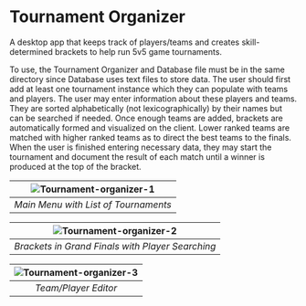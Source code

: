 # Tournament Organizer
A desktop app that keeps track of players/teams and creates skill-determined brackets to help run 5v5 game tournaments.

To use, the Tournament Organizer and Database file must be in the same directory since Database uses text files to store data. 
The user should first add at least one tournament instance which they can populate with teams and players. The user may enter
information about these players and teams. They are sorted alphabetically (not lexicographically) by their names but can be 
searched if needed. Once enough teams are added, brackets are automatically formed and visualized on the client. Lower ranked 
teams are matched with higher ranked teams as to direct the best teams to the finals. When the user is finished entering necessary data,
they may start the tournament and document the result of each match until a winner is produced at the top of the bracket.

| ![Tournament-organizer-1](https://github.com/bryanjiang117/Tournament-Organizer/assets/66335098/fc7ce270-6ccb-400c-91a0-13a41b0829eb) | 
|:--:| 
|*Main Menu with List of Tournaments*|

| ![Tournament-organizer-2](https://github.com/bryanjiang117/Tournament-Organizer/assets/66335098/48cc6b1a-c251-4647-a898-03612242a8f2) | 
|:--:| 
|*Brackets in Grand Finals with Player Searching*|

| ![Tournament-organizer-3](https://github.com/bryanjiang117/Tournament-Organizer/assets/66335098/a2bee300-4c03-4c97-a59c-7d875de12753) | 
|:--:| 
|*Team/Player Editor*|
